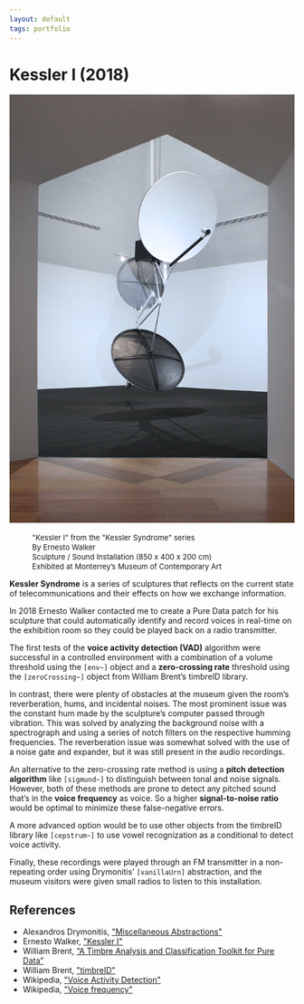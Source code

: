 ```yaml
---
layout: default
tags: portfolio
---
```

# Kessler I (2018)

![Kessler I](/assets/images/2019-08-06-kessler-i.jpg)

<dl>
  <dd><p><font size="2">"Kessler I" from the "Kessler Syndrome" series<br>
  By Ernesto Walker<br>
  Sculpture / Sound Installation (850 x 400 x 200 cm)<br>
  Exhibited at Monterrey’s Museum of Contemporary Art</font></p></dd>
</dl>

**Kessler Syndrome** is a series of sculptures that reflects on the current state of telecommunications and their effects on how we exchange information.

In 2018 Ernesto Walker contacted me to create a Pure Data patch for his sculpture that could automatically identify and record voices in real-time on the exhibition room so they could be played back on a radio transmitter.

The first tests of the **voice activity detection (VAD)** algorithm were successful in a controlled environment with a combination of a volume threshold using the `[env~]` object and a **zero-crossing rate** threshold using the `[zeroCrossing~]` object from William Brent’s timbreID library.

In contrast, there were plenty of obstacles at the museum given the room’s reverberation, hums, and incidental noises. The most prominent issue was the constant hum made by the sculpture’s computer passed through vibration. This was solved by analyzing the background noise with a spectrograph and using a series of notch filters on the respective humming frequencies. The reverberation issue was somewhat solved with the use of a noise gate and expander, but it was still present in the audio recordings.

An alternative to the zero-crossing rate method is using a **pitch detection algorithm** like `[sigmund~]` to distinguish between tonal and noise signals. However, both of these methods are prone to detect any pitched sound that’s in the **voice frequency** as voice. So a higher **signal-to-noise ratio** would be optimal to minimize these false-negative errors.

A more advanced option would be to use other objects from the timbreID library like `[cepstrum~]` to use vowel recognization as a conditional to detect voice activity.

Finally, these recordings were played through an FM transmitter in a non-repeating order using Drymonitis’ `[vanillaUrn]` abstraction, and the museum visitors were given small radios to listen to this installation.

## References

* Alexandros Drymonitis, ["Miscellaneous Abstractions"](https://github.com/alexdrymonitis/miscellaneous_abstractions/)
* Ernesto Walker, ["Kessler I"](http://www.ernestowalker.com/I_E/KesslerSyndrome.html)
* William Brent, [“A Timbre Analysis and Classification Toolkit for Pure Data”](http://williambrent.conflations.com/papers/timbreID.pdf)
* William Brent, ["timbreID"](https://github.com/wbrent/timbreID)
* Wikipedia, ["Voice Activity Detection"](https://en.wikipedia.org/wiki/Voice_activity_detection)
* Wikipedia, ["Voice frequency"](https://en.wikipedia.org/wiki/Voice_frequency)
